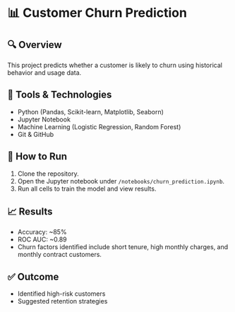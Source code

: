 # 📊 Customer Churn Prediction

## 🔍 Overview
This project predicts whether a customer is likely to churn using historical behavior and usage data.

## 🧰 Tools & Technologies
- Python (Pandas, Scikit-learn, Matplotlib, Seaborn)
- Jupyter Notebook
- Machine Learning (Logistic Regression, Random Forest)
- Git & GitHub

## 🚀 How to Run
1. Clone the repository.
2. Open the Jupyter notebook under `/notebooks/churn_prediction.ipynb`.
3. Run all cells to train the model and view results.

## 📈 Results
- Accuracy: ~85%
- ROC AUC: ~0.89
- Churn factors identified include short tenure, high monthly charges, and monthly contract customers.

## ✅ Outcome
- Identified high-risk customers
- Suggested retention strategies
